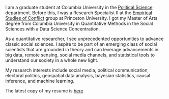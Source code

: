 I am a graduate student at Columbia University in the [Political Science](https://polisci.columbia.edu/content/manu-singh) department. Before this, I was a Research Specialist II at the [Empirical Studies of Conflict](https://esoc.princeton.edu/) group at Princeton University. I got my Master of Arts degree from Columbia University in Quantitative Methods in the Social Sciences with a Data Science Concentration.

As a quantitative researcher, I see unprecedented opportunities to advance classic social sciences. I aspire to be part of an emerging class of social scientists that are grounded in theory and can leverage advancements in big data, remote sensing, social media channels, and statistical tools to understand our society in a whole new light.

My research interests include social media, political communication, electoral politics, geospatial data analysis, bayesian statistics, causal inference, and machine learning.

The latest copy of my resume is [here](https://github.com/manusingh3/manusingh3.github.io/blob/b09f0dada768aa1f0c7d51f37fc8b814bb51bc72/resume_MS_2022.pdf)

